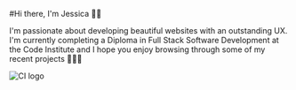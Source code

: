 #Hi there, I'm Jessica 👋🏾

I'm passionate about developing beautiful websites with an outstanding UX. I'm currently completing a Diploma in Full Stack Software Development at the Code Institute and I hope you enjoy browsing through some of my recent projects 👩🏾‍💻 

![CI logo](https://codeinstitute.s3.amazonaws.com/fullstack/ci_logo_small.png)

